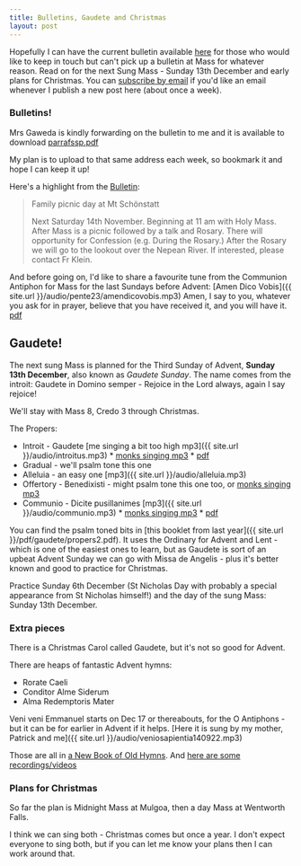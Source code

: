 ```yaml
---
title: Bulletins, Gaudete and Christmas
layout: post
---
```


Hopefully I can have the current bulletin available [here](http://repleatur.net/bulletins/parrafssp.pdf) for those who would like to keep in touch but can't pick up a bulletin at Mass for whatever reason.  Read on for the next Sung Mass - Sunday 13th December and early plans for Christmas.  You can [subscribe by email](https://feedburner.google.com/fb/a/mailverify?uri=Repleatur&loc=en_US) if you'd like an email whenever I publish a new post here (about once a week).

### Bulletins!

Mrs Gaweda is kindly forwarding on the bulletin to me and it is available to download [parrafssp.pdf](http://repleatur.net/bulletins/parrafssp.pdf)

My plan is to upload to that same address each week, so bookmark it and hope I can keep it up!

Here's a highlight from the [Bulletin](http://repleatur.net/bulletins/parrafssp.pdf):

> Family picnic day at Mt Schӧnstatt
>
> Next Saturday 14th November.
> Beginning at 11 am with Holy Mass.
> After Mass is a picnic followed by a talk and Rosary.
> There will opportunity for Confession (e.g. During the Rosary.)
> After the Rosary we will go to the lookout over the Nepean River.
> If interested, please contact Fr Klein.

And before going on, I'd like to share a favourite tune from the Communion Antiphon for Mass for the last Sundays before Advent: [Amen Dico Vobis]({{ site.url }}/audio/pente23/amendicovobis.mp3) Amen, I say to you, whatever you ask for in prayer, believe that you have received it, and you will have it. [pdf](http://www.ccwatershed.org/pdfs/dcef_com_last_sun_pentecost/download/)

## Gaudete!

The next sung Mass is planned for the Third Sunday of Advent, **Sunday 13th December**, also known as *Gaudete Sunday*. The name comes from the introit: Gaudete in Domino semper - Rejoice in the Lord always, again I say rejoice!

We'll stay with Mass 8, Credo 3 through Christmas.

The Propers:

* Introit - Gaudete [me singing a bit too high mp3]({{ site.url }}/audio/introitus.mp3) * [monks singing mp3](http://www.ccwatershed.org/audio/9326-gaudete-free-mp3/download/) * [pdf](http://www.ccwatershed.org/pdfs/dcef_int_3rd_sun_advent/download/)
* Gradual - we'll psalm tone this one
* Alleluia - an easy one [mp3]({{ site.url }}/audio/alleluia.mp3)
* Offertory - Benedixisti - might psalm tone this one too, or [monks singing mp3](http://www.ccwatershed.org/audio/9309-benedixisti-domine-terram-tuam-offertory/download/)
* Communio - Dicite pusillanimes [mp3]({{ site.url }}/audio/communio.mp3) * [monks singing mp3](http://www.ccwatershed.org/audio/9306-dicite-pusillanimes-communion-mp3/download/) * [pdf](http://www.ccwatershed.org/pdfs/dcef_com_3rd_sun_advent/download/)

You can find the psalm toned bits in [this booklet from last year]({{ site.url }}/pdf/gaudete/propers2.pdf).  It uses the Ordinary for Advent and Lent - which is one of the easiest ones to learn, but as Gaudete is sort of an upbeat Advent Sunday we can go with Missa de Angelis - plus it's better known and good to practice for Christmas.

Practice Sunday 6th December (St Nicholas Day with probably a special appearance from St Nicholas himself!) and the day of the sung Mass: Sunday 13th December.

### Extra pieces

There is a Christmas Carol called Gaudete, but it's not so good for Advent.

There are heaps of fantastic Advent hymns:

* Rorate Caeli
* Conditor Alme Siderum
* Alma Redemptoris Mater

Veni veni Emmanuel starts on Dec 17 or thereabouts, for the O Antiphons - but it can be for earlier in Advent if it helps. [Here it is sung by my mother, Patrick and me]({{ site.url }}/audio/veniosapientia140922.mp3)

Those are all in [a New Book of Old Hymns](http://www.brandt.id.au/newbookoldhyms/). And [here are some recordings/videos](http://newbookoldhymns.tumblr.com/tagged/advent)

### Plans for Christmas

So far the plan is Midnight Mass at Mulgoa, then a day Mass at Wentworth Falls.

I think we can sing both - Christmas comes but once a year.  I don't expect everyone to sing both, but if you can let me know your plans then I can work around that.

